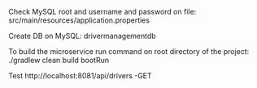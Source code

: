 Check MySQL root and username and password on file:
   src/main/resources/application.properties
   
Create DB on MySQL:
   drivermanagementdb

To build the microservice run command on root directory of the project:
   ./gradlew clean build bootRun
   
Test http://localhost:8081/api/drivers -GET
